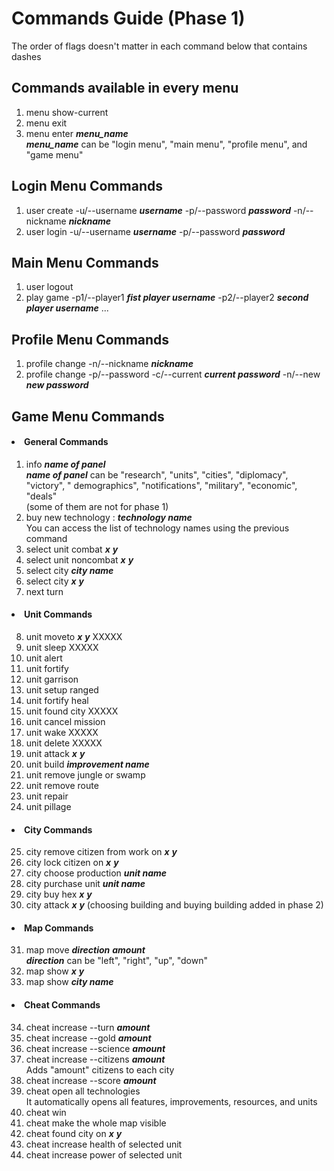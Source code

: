 # Commands Guide (Phase 1)

The order of flags doesn't matter in each command below that contains dashes

## Commands available in every menu

1) menu show-current
2) menu exit
3) menu enter **_menu_name_** <br> **_menu_name_** can be "login menu", "main menu", "profile menu", and "game menu"

## Login Menu Commands

1) user create -u/--username **_username_** -p/--password **_password_** -n/--nickname **_nickname_**
2) user login -u/--username **_username_** -p/--password **_password_**

## Main Menu Commands

1) user logout
2) play game -p1/--player1 **_fist player username_** -p2/--player2 **_second player username_** ...

## Profile Menu Commands

1) profile change -n/--nickname **_nickname_**
2) profile change -p/--password -c/--current **_current password_** -n/--new **_new password_**

## Game Menu Commands

#### <li> General Commands

1) info **_name of panel_** <br> **_name of panel_** can be "research", "units", "cities", "diplomacy", "victory", "
   demographics", "notifications", "military", "economic", "deals" <br> (some of them are not for phase 1)
2) buy new technology : **_technology name_** <br> You can access the list of technology names using the previous
   command
3) select unit combat **_x_** **_y_**
4) select unit noncombat **_x_** **_y_**
5) select city **_city name_**
6) select city **_x_** **_y_**
7) next turn

#### <li> Unit Commands

8) unit moveto **_x_** **_y_** XXXXX
9) unit sleep XXXXX
10) unit alert
11) unit fortify
12) unit garrison
13) unit setup ranged
14) unit fortify heal
15) unit found city XXXXX
16) unit cancel mission
17) unit wake XXXXX
18) unit delete XXXXX
19) unit attack **_x_** **_y_**
20) unit build **_improvement name_**
21) unit remove jungle or swamp
22) unit remove route
23) unit repair
24) unit pillage

#### <li> City Commands

25) city remove citizen from work on **_x_** **_y_**
26) city lock citizen on **_x_** **_y_**
27) city choose production **_unit name_**
28) city purchase unit **_unit name_**
29) city buy hex **_x_** **_y_**
30) city attack **_x_** **_y_** (choosing building and buying building added in phase 2)

#### <li> Map Commands

31) map move **_direction_** **_amount_** <br> **_direction_** can be "left", "right", "up", "down"
32) map show **_x_** **_y_**
33) map show **_city name_**

#### <li> Cheat Commands

34) cheat increase --turn **_amount_**
35) cheat increase --gold **_amount_**
36) cheat increase --science **_amount_**
37) cheat increase --citizens **_amount_** <br> Adds "amount" citizens to each city
38) cheat increase --score **_amount_**
39) cheat open all technologies <br> It automatically opens all features, improvements, resources, and units
40) cheat win
41) cheat make the whole map visible
42) cheat found city on **_x_** **_y_**
43) cheat increase health of selected unit
44) cheat increase power of selected unit
